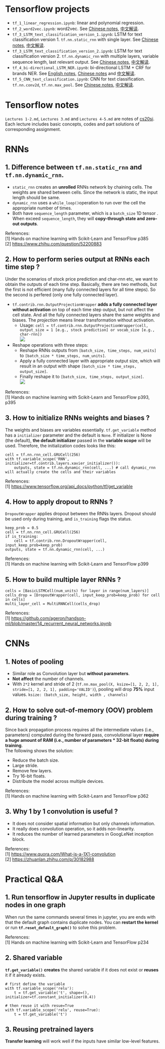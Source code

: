 # Tensorflow projects
- `tf_1_linear_regression.ipynb`: linear and polynomial regression.
- `tf_2_word2vec.ipynb`: word2vec. See [Chinese notes](http://url.cn/5PKmy7W), [中文解读](http://url.cn/5PKmy7W).
- `tf_3_LSTM_text_classification_version_1.ipynb`: LSTM for text classification version 1. `tf.nn.static_rnn` with single layer. See [Chinese notes](http://url.cn/5cLDOQI), [中文解读](http://url.cn/5cLDOQI).
- `tf_3_LSTM_text_classification_version_2.ipynb`: LSTM for text classification version 2. `tf.nn.dynamic_rnn` with multiple layers, variable sequence length, last relevant output. See [Chinese notes](http://url.cn/5w5VbaI), [中文解读](http://url.cn/5w5VbaI).
- `tf_4_bi-directional_LSTM_NER.ipynb`: bi-directional LSTM + CRF for brands NER. See [English notes](https://github.com/gaoisbest/NLP-Projects/blob/master/Sequence%20labeling%20-%20NER/README.md), [Chinese notes](http://url.cn/5fcC754) and [中文解读](http://url.cn/5fcC754).
- `tf_5_CNN_text_classification.ipynb`: CNN for text classification. `tf.nn.conv2d`, `tf.nn.max_pool`. See [Chinese notes](http://url.cn/5kW61T4), [中文解读](http://url.cn/5kW61T4).

# Tensorflow notes
`Lectures 1-2.md`, `Lectures 3.md` and `Lectures 4-5.md` are notes of [cs20si](http://web.stanford.edu/class/cs20si/). Each lecture includes basic concepts, codes and part solutions of corresponding assignment.

# RNNs
## 1. Difference between `tf.nn.static_rnn` and `tf.nn.dynamic_rnn`.
- `static_rnn` creates an **unrolled** RNNs network by chaining cells. The weights are shared between cells. Since the network is static, the input length should be same.
- `dynamic_rnn` uses a `while_loop()`operation to run over the cell the appropriate number of times.
- Both have `sequence_length` parameter, which is a `batch_size` 1D tensor . When exceed `sequence_length`, they will **copy-through state and zero-out outputs**.

References:  
[1] Hands on machine learning with Scikit-Learn and TensorFlow p385  
[2] https://www.zhihu.com/question/52200883

## 2. How to perform series output at RNNs each time step ?
Under the scenarios of stock price prediction and char-rnn etc, we want to obtain the outputs of each time step. Basically, there are two methods, but the first is not efficient (many fully connected layers for all time steps). So the second is perfered (only one fully connected layer).
- `tf.contrib.rnn.OutputProjectionWrapper` **adds a fully connected layer without activation** on top of each time step output, but not affect the cell state. And all the fully connected layers share the same weights and biases. The *projection* means linear transformation without activation.
  - Usage: `cell = tf.contrib.rnn.OutputProjectionWrapper(cell, output_size = 1 [e.g., stock prediction] or vocab_size [e.g., char-rnn])`  
![](https://github.com/gaoisbest/Tensorflow_notes_and_projects/blob/master/Q%26A_1_OutputProjectionWrapper.png)
- Reshape operations with three steps:
  - Reshape RNNs outputs from `[batch_size, time_steps, num_units]` to `[batch_size * time_steps, num_units]`.
  - Apply a fully connected layer with appropriate output size, which will result in an output with shape `[batch_size * time_steps, output_size]`.
  - Finally reshape it to `[batch_size, time_steps, output_size]`.  
![](https://github.com/gaoisbest/Tensorflow_notes_and_projects/blob/master/Q%26A_2_OutputProjection_Efficient.png)

References:  
[1] Hands on machine learning with Scikit-Learn and TensorFlow p393, p395

## 3. How to initialize RNNs weights and biases ?
The weights and biases are variables essentially. `tf.get_variable` method has a `initializer` parameter and the default is `None`. If initializer is None (the default), **the default initializer** passed in the **variable scope** will be used. Therefore, the initialization codes looks like this:

```
cell = tf.nn.rnn_cell.GRUCell(256)
with tf.variable_scope('RNN', initializer=tf.contrib.layers.xavier_initializer()):
    outputs, state = tf.nn.dynamic_rnn(cell, ...) # call dynamic_rnn will actually create the cells and their variables
```

References:  
[1] https://www.tensorflow.org/api_docs/python/tf/get_variable

## 4. How to apply dropout to RNNs ? 
`DropoutWrapper` applies dropout between the RNNs layers. Dropout should be used only during training, and `is_training` flags the status.
```
keep_prob = 0.5
cell = tf.nn.rnn_cell.GRUCell(256)
if is_training:
    cell = tf.contrib.rnn.DropoutWrapper(cell, input_keep_prob=keep_prob)
outputs, state = tf.nn.dynamic_rnn(cell, ...)
```

References:  
[1] Hands on machine learning with Scikit-Learn and TensorFlow p399  

## 5. How to build multiple layer RNNs ?
```
cells = [BasicLSTMCell(num_units) for layer in range(num_layers)]
cells_drop = [DropoutWrapper(cell, input_keep_prob=keep_prob) for cell in cells]
multi_layer_cell = MultiRNNCell(cells_drop)
```

References:  
[1] https://github.com/ageron/handson-ml/blob/master/14_recurrent_neural_networks.ipynb


# CNNs
## 1. Notes of pooling
- Similar role as Convolution layer but **without parameters**.
- **Not affect** the number of channels.
- With `2*2` kernel and stride of 2 (`tf.nn.max_pool(X, ksize=[1, 2, 2, 1], stride=[1, 2, 2, 1], padding='VALID')`), pooling will drop **75%** input values. `ksize: (batch_size, height, width , channels)` 


## 2. How to solve out-of-memory (OOV) problem during training ?
Since back propagation process requires all the intermediate values (i.e., parameters) computed during the forward pass, convolutional layer **require a huge amount of RAM (i.e., number of parameters * 32-bit floats) during training**.  
The following shows the solution:  
- Reduce the batch size.
- Large stride.
- Remove few layers.
- Try 16-bit floats.
- Distribute the model across multiple devices.

References:  
[1] Hands on machine learning with Scikit-Learn and TensorFlow p362

## 3. Why 1 by 1 convolution is useful ?
- It does not consider spatial information but only channels information.
- It really does convolution operation, so it adds non-linearity.
- It reduces the number of learned parameters in GoogLeNet inception block.  

References:  
[1] https://www.quora.com/What-is-a-1X1-convolution  
[2] https://zhuanlan.zhihu.com/p/30182988  

# Practical Q&A
## 1. Run tensorflow in Jupyter results in duplicate nodes in one graph
When run the same commands several times in jupyter, you are ends with that the default graph contains duplicate nodes. You can **restart the kernel** or run **`tf.reset_default_graph()`** to solve this problem.  

References:  
[1] Hands on machine learning with Scikit-Learn and TensorFlow p234

## 2. Shared variable
**`tf.get_variable()`** **creates** the shared variable if it does not exist or **reuses** it if it already exists.
```
# first define the variable
with tf.variable_scope('relu'):
    t = tf.get_variable('t', shape=(), initializer=tf.constant_initializer(0.4))

# then reuse it with resue=True
with tf.variable_scope('relu', reuse=True):
    t = tf.get_variable('t')
```

## 3. Reusing pretrained layers
**Transfer learning** will work well if the inputs have similar low-level features.
